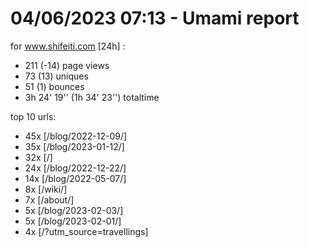 # 04/06/2023 07:13 - Umami report
for www.shifeiti.com [24h] :

 - 211 (-14) page views
 - 73 (13) uniques
 - 51 (1) bounces
 - 3h 24' 19'' (1h 34' 23'') totaltime


top 10 urls:
 - 45x [/blog/2022-12-09/]
 - 35x [/blog/2023-01-12/]
 - 32x [/]
 - 24x [/blog/2022-12-22/]
 - 14x [/blog/2022-05-07/]
 - 8x [/wiki/]
 - 7x [/about/]
 - 5x [/blog/2023-02-03/]
 - 5x [/blog/2023-02-01/]
 - 4x [/?utm_source=travellings]


